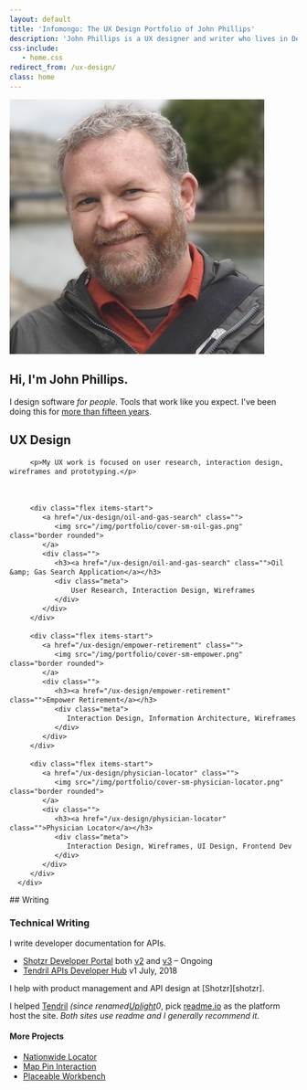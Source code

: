 ```yaml
---
layout: default
title: 'Infomongo: The UX Design Portfolio of John Phillips'
description: 'John Phillips is a UX designer and writer who lives in Denver, CO.'
css-include: 
   - home.css
redirect_from: /ux-design/
class: home
---
```



<section class="white" markdown="1">
   <div class="top flex wrap">
      <div class="img">
         <img src="/img/john-phillips-bg-blur.jpg" alt="Photo of John Phillips on the banks of the Seine in Paris" class="home round border">
      </div>
<div class="intro" markdown="1">

# Hi, I'm John Phillips.
         
I design software *for people*. Tools that work like you expect. I've been doing this for [more than fifteen years](/about/).

</div>
   </div>

   <div class="sm-flex wrap">
      <div class="ux-design">
         <h2>UX Design</h2>
         
         <p>My UX work is focused on user research, interaction design, wireframes and prototyping.</p>
         
      
         
         <div class="flex items-start">
            <a href="/ux-design/oil-and-gas-search" class="">
               <img src="/img/portfolio/cover-sm-oil-gas.png" class="border rounded">
            </a>
            <div class="">
               <h3><a href="/ux-design/oil-and-gas-search" class="">Oil &amp; Gas Search Application</a></h3>
               <div class="meta">
                   User Research, Interaction Design, Wireframes
               </div>
            </div>
         </div>
         
         <div class="flex items-start">
            <a href="/ux-design/empower-retirement" class="">
               <img src="/img/portfolio/cover-sm-empower.png" class="border rounded">
            </a>
            <div class="">
               <h3><a href="/ux-design/empower-retirement" class="">Empower Retirement</a></h3>
               <div class="meta">
                  Interaction Design, Information Architecture, Wireframes
               </div>
            </div>
         </div>
         
         <div class="flex items-start">
            <a href="/ux-design/physician-locator" class="">
               <img src="/img/portfolio/cover-sm-physician-locator.png" class="border rounded">
            </a>
            <div class="">
               <h3><a href="/ux-design/physician-locator" class="">Physician Locator</a></h3>
               <div class="meta">
                  Interaction Design, Wireframes, UI Design, Frontend Dev
               </div>
            </div>
         </div>
      </div>
<div class="writing" markdown="1">
## Writing
<h3 class="lite">Technical Writing</h3>

I write developer documentation for APIs.

<ul class="api">
   <li><a href="https://apidocs.shotzr.com">Shotzr Developer Portal</a> 
      <span class="date">both <a href="https://apidocs.shotzr.com/v2.0/docs">v2</a> and <a href="https://apidocs.shotzr.com/v3.0/docs">v3</a> – Ongoing</span>
   </li>
   <li><a href="https://tendril.readme.io/">Tendril APIs Developer Hub</a>
      <span class="date">v1 July, 2018</span>
   </li>
</ul>
I help with product management and API design at [Shotzr][shotzr]. 
 
I helped [Tendril][ten] *(since renamed[Uplight][up]0*, pick [readme.io][read] as the platform host the site. *Both sites use readme and I generally recommend it*.

[shotzr]: https://shotzr.com
[ten]: https://www.tendrilinc.com/
[up]: https://uplight.com/press/simple-energy-and-tendril-merge-to-accelerate-the-clean-energy-ecosystem/
[read]: https://readme.io

</div>      
   </div>
   
   <div class="wrap">
      <h4 class="lite">More Projects</h4>
      <ul class="plain sm-flex justify-between">
         <li><a href="/ux-design/nationwide-locator">Nationwide Locator</a></li>
         <li><a href="/ux-design/map-pins">Map Pin Interaction</a></li>
         <li><a href="/ux-design/workbench">Placeable Workbench</a></li>
      </ul>   
</div>
</section>